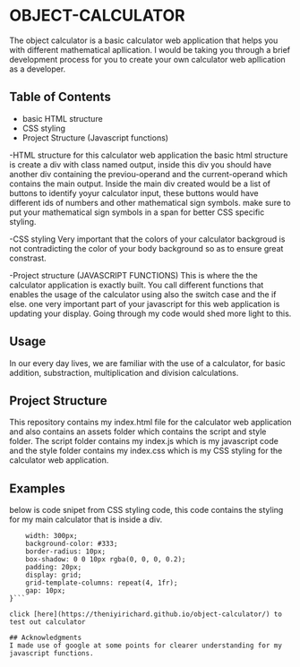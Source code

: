# OBJECT-CALCULATOR
The object calculator is a basic calculator web application that helps you with different mathematical apllication. I would be taking you through a brief development process
for you to create your own calculator web apllication as a developer.

## Table of Contents 
- basic HTML structure
- CSS styling
- Project Structure (Javascript functions)

-HTML structure
for this calculator web application the basic html structure is create a div with class named output, inside this div you should have another div containing the previou-operand and the current-operand which contains the main output. Inside the main div created would be a list of buttons to identify yoyur calculator input, these buttons would have different ids of numbers and other mathematical sign symbols. make sure to put your mathematical sign symbols in a span for better CSS specific styling.

-CSS styling
Very important that the colors of your calculator backgroud is not contradicting the color of your body background so as to ensure great constrast.

-Project structure (JAVASCRIPT FUNCTIONS)
This is where the the calculator application is exactly built. You call different functions that enables the usage of the calculator using also the switch case and the if else. one very important part of your javascript for this web application is updating your display. Going through my code would shed more light to this. 

## Usage

In our every day lives, we are familiar with the use of a calculator, for basic addition, substraction, multiplication and division calculations.

## Project Structure

This repository contains my index.html file for the calculator web application and also contains an assets folder which contains the script and style folder. The script folder contains my index.js which is my javascript code and the style folder contains my index.css which is my CSS styling for the calculator web application.

## Examples
below is code snipet from CSS styling code, this code contains the styling for my main calculator that is inside a div.

```.calculator {
    width: 300px;
    background-color: #333;
    border-radius: 10px;
    box-shadow: 0 0 10px rgba(0, 0, 0, 0.2);
    padding: 20px;
    display: grid;
    grid-template-columns: repeat(4, 1fr);
    gap: 10px;
}```

click [here](https://theniyirichard.github.io/object-calculator/) to test out calculator

## Acknowledgments
I made use of google at some points for clearer understanding for my javascript functions.
